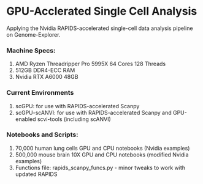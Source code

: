 # GPU-Acclerated Single Cell Analysis 
Applying the Nvidia RAPIDS-accelerated single-cell data analysis pipeline on Genome-Explorer. 

### Machine Specs: 
 1. AMD Ryzen Threadripper Pro 5995X 64 Cores 128 Threads
 2. 512GB DDR4-ECC RAM
 3. Nvidia RTX A6000 48GB 

### Current Environments
 1. scGPU: for use with RAPIDS-accelerated Scanpy
 2. scGPU-scANVI: for use with RAPIDS-accelerated Scanpy and GPU-enabled scvi-tools (including scANVI)

### Notebooks and Scripts:
 1. 70,000 human lung cells GPU and CPU notebooks (Nvidia examples)
 2. 500,000 mouse brain 10X GPU and CPU notebooks (modified Nvidia examples)
 3. Functions file: rapids_scanpy_funcs.py - minor tweaks to work with updated RAPIDS
